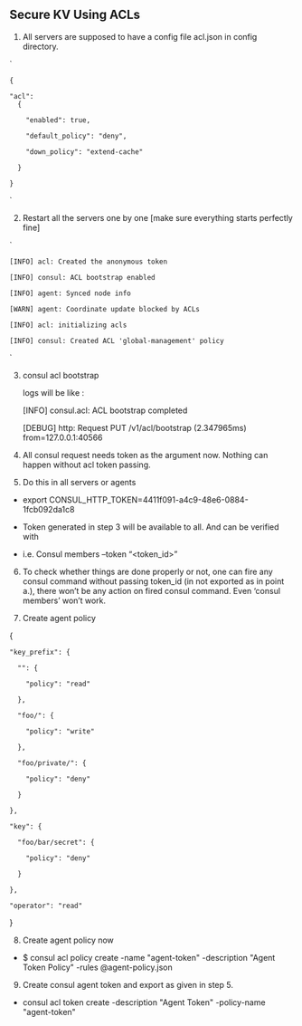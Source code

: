 ## Secure KV Using ACLs 

1. All servers are supposed to have a config file acl.json in config directory. 

  `
    
    { 

    "acl": 
      { 

        "enabled": true, 

        "default_policy": "deny", 

        "down_policy": "extend-cache" 

      } 

    }
  
  ` 

2. Restart all the servers one by one [make sure everything starts perfectly fine] 

  `
  
    [INFO] acl: Created the anonymous token 

    [INFO] consul: ACL bootstrap enabled 

    [INFO] agent: Synced node info 

    [WARN] agent: Coordinate update blocked by ACLs 

    [INFO] acl: initializing acls 

    [INFO] consul: Created ACL 'global-management' policy 

  `
    
3. consul acl bootstrap 

    logs will be like :
    
    

      [INFO] consul.acl: ACL bootstrap completed 

      [DEBUG] http: Request PUT /v1/acl/bootstrap (2.347965ms) from=127.0.0.1:40566 
  
      
  
4. All consul request needs token as the argument now. Nothing can happen without acl token passing. 

5. Do this in all servers or agents 

  * export CONSUL_HTTP_TOKEN=4411f091-a4c9-48e6-0884-1fcb092da1c8 

  * Token generated in step 3 will be available to all. And can be verified with  

  * i.e. Consul members –token “<token_id>”  

6. To check whether things are done properly or not, one can fire any consul command without passing token_id (in not exported as in point a.), there won’t be any action on fired consul command. Even ‘consul members’ won’t work. 

7. Create agent policy 


  { 

    "key_prefix": { 

      "": { 

        "policy": "read" 

      }, 

      "foo/": { 

        "policy": "write" 

      }, 

      "foo/private/": { 

        "policy": "deny" 

      } 

    }, 

    "key": { 

      "foo/bar/secret": { 

        "policy": "deny" 

      } 

    }, 

    "operator": "read" 

  } 



8. Create agent policy now 

* $ consul acl policy create -name "agent-token" -description "Agent Token Policy" -rules @agent-policy.json 

 

9. Create consul agent token and export as given in step 5. 

* consul acl token create -description "Agent Token" -policy-name "agent-token" 

 

 
